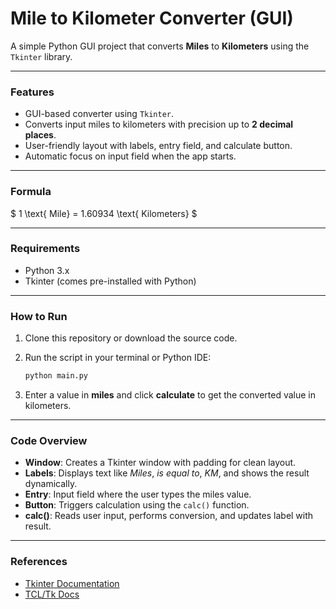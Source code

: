 # Mile to Kilometer Converter (GUI)

A simple Python GUI project that converts **Miles** to **Kilometers** using the `Tkinter` library.  

***

### Features
- GUI-based converter using `Tkinter`.
- Converts input miles to kilometers with precision up to **2 decimal places**.
- User-friendly layout with labels, entry field, and calculate button.
- Automatic focus on input field when the app starts.

***

### Formula
$ 1 \text{ Mile} = 1.60934 \text{ Kilometers} $

***

### Requirements
- Python 3.x  
- Tkinter (comes pre-installed with Python)

***

### How to Run
1. Clone this repository or download the source code.  
2. Run the script in your terminal or Python IDE:

    ```bash
    python main.py
    ```

3. Enter a value in **miles** and click **calculate** to get the converted value in kilometers.

***

### Code Overview
- **Window**: Creates a Tkinter window with padding for clean layout.  
- **Labels**: Displays text like *Miles*, *is equal to*, *KM*, and shows the result dynamically.  
- **Entry**: Input field where the user types the miles value.  
- **Button**: Triggers calculation using the `calc()` function.  
- **calc()**: Reads user input, performs conversion, and updates label with result.

***


### References
- [Tkinter Documentation](https://docs.python.org/3/library/tkinter.html)  
- [TCL/Tk Docs](https://www.tcl-lang.org/man/tcl8.6/TkCmd/pack.htm)

